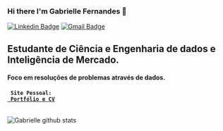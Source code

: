 ### Hi there I'm Gabrielle Fernandes  👋  

[![Linkedin Badge](https://img.shields.io/badge/-LinkedIn-blue?style=for-the-badge&logo=Linkedin&logoColor=white&link=https://www.linkedin.com/in/gabriellefernandesc/)](https://www.linkedin.com/in/gabriellefernandesc/)
[![Gmail Badge](https://img.shields.io/badge/-Gmail-c14438?style=for-the-badge&logo=Gmail&logoColor=white&link=mailto:gabriellefto@gmail.com)](mailto:gabriellefto@gmail.com)

## Estudante de Ciência e Engenharia de dados e Inteligência de Mercado.
#### Foco em resoluções de problemas através de dados.
#### <code> Site Pessoal: <a href="https://portfolio-cv-gabrielle.netlify.app/"> Portfólio e CV </a> </code>

![Gabrielle github stats](https://github-readme-stats.vercel.app/api?username=gabifc)


<!--
**gabifc/gabifc** is a ✨ _special_ ✨ repository because its `README.md` (this file) appears on your GitHub profile.

Here are some ideas to get you started:

- 🔭 I’m currently working on ...
- 🌱 I’m currently learning ...
- 👯 I’m looking to collaborate on ...
- 🤔 I’m looking for help with ...
- 💬 Ask me about ...
- 📫 How to reach me: ...
- 😄 Pronouns: ...
- ⚡ Fun fact: ...
-->
